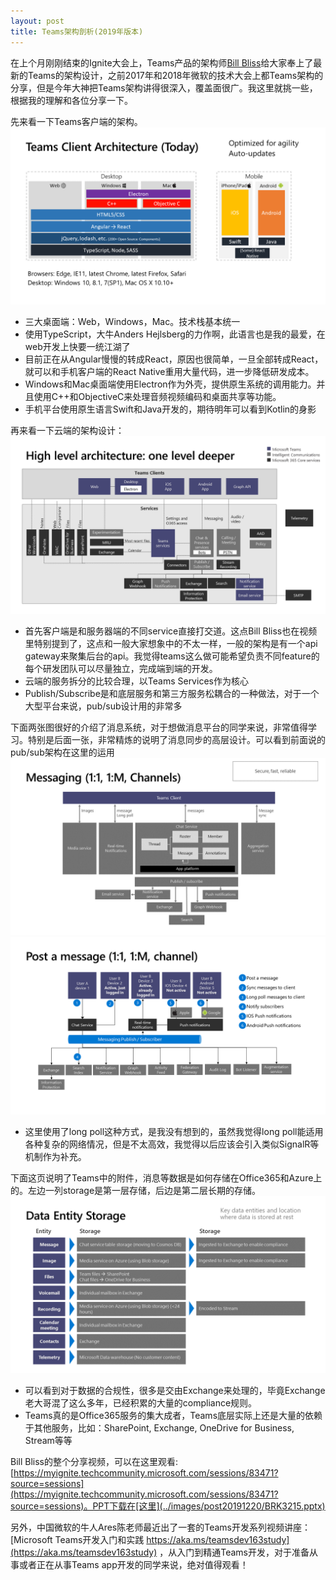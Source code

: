 ```yaml
---
layout: post
title: Teams架构剖析(2019年版本)
---
```


在上个月刚刚结束的Ignite大会上，Teams产品的架构师[Bill Bliss](https://myignite.techcommunity.microsoft.com/speaker/590160?source=sessiondetail&sessionId=83471)给大家奉上了最新的Teams的架构设计，之前2017年和2018年微软的技术大会上都Teams架构的分享，但是今年大神把Teams架构讲得很深入，覆盖面很广。我这里就挑一些，根据我的理解和各位分享一下。

先来看一下Teams客户端的架构。
![TeamsArch](../images/post20191220/Slide5.PNG)
* 三大桌面端：Web，Windows，Mac。技术栈基本统一
* 使用TypeScript，大牛Anders Hejlsberg的力作啊，此语言也是我的最爱，在web开发上快要一统江湖了
* 目前正在从Angular慢慢的转成React，原因也很简单，一旦全部转成React，就可以和手机客户端的React Native重用大量代码，进一步降低研发成本。
* Windows和Mac桌面端使用Electron作为外壳，提供原生系统的调用能力。并且使用C++和ObjectiveC来处理音频视频编码和桌面共享等功能。
* 手机平台使用原生语言Swift和Java开发的，期待明年可以看到Kotlin的身影

再来看一下云端的架构设计：
![TeamsArch](../images/post20191220/Slide11.PNG)
* 首先客户端是和服务器端的不同service直接打交道。这点Bill Bliss也在视频里特别提到了，这点和一般大家想象中的不太一样，一般的架构是有一个api gateway来聚集后台的api。我觉得teams这么做可能希望负责不同feature的每个研发团队可以尽量独立，完成端到端的开发。
* 云端的服务拆分的比较合理，以Teams Services作为核心
* Publish/Subscribe是和底层服务和第三方服务松耦合的一种做法，对于一个大型平台来说，pub/sub设计用的非常多

下面两张图很好的介绍了消息系统，对于想做消息平台的同学来说，非常值得学习。特别是后面一张，非常精炼的说明了消息同步的高层设计。可以看到前面说的pub/sub架构在这里的运用
![TeamsArch](../images/post20191220/Slide13.PNG)
![TeamsArch](../images/post20191220/Slide14.PNG)
* 这里使用了long poll这种方式，是我没有想到的，虽然我觉得long poll能适用各种复杂的网络情况，但是不太高效，我觉得以后应该会引入类似SignalR等机制作为补充。

下面这页说明了Teams中的附件，消息等数据是如何存储在Office365和Azure上的。左边一列storage是第一层存储，后边是第二层长期的存储。
![TeamsArch](../images/post20191220/Slide17.PNG)
* 可以看到对于数据的合规性，很多是交由Exchange来处理的，毕竟Exchange老大哥混了这么多年，已经积累的大量的compliance规则。
* Teams真的是Office365服务的集大成者，Teams底层实际上还是大量的依赖于其他服务，比如：SharePoint, Exchange, OneDrive for Business, Stream等等


Bill Bliss的整个分享视频，可以在这里观看: [https://myignite.techcommunity.microsoft.com/sessions/83471?source=sessions](https://myignite.techcommunity.microsoft.com/sessions/83471?source=sessions)。PPT下载在[这里](../images/post20191220/BRK3215.pptx)

另外，中国微软的牛人Ares陈老师最近出了一套的Teams开发系列视频讲座：[Microsoft Teams开发入门和实践 https://aka.ms/teamsdev163study](https://aka.ms/teamsdev163study) ，从入门到精通Teams开发，对于准备从事或者正在从事Teams app开发的同学来说，绝对值得观看！
